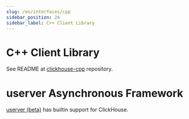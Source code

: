 ```yaml
---
slug: /en/interfaces/cpp
sidebar_position: 24
sidebar_label: C++ Client Library
---
```


# C++ Client Library

See README at [clickhouse-cpp](https://github.com/ClickHouse/clickhouse-cpp) repository.

# userver Asynchronous Framework

[userver (beta)](https://github.com/userver-framework/userver) has builtin support for ClickHouse.

